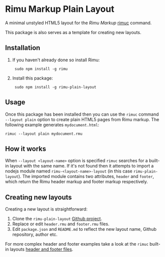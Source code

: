 # Rimu Markup Plain Layout

A minimal unstyled HTML5 layout for the _Rimu Markup_
[rimuc](http://rimumarkup.org/reference.html#rimuc-command) command.

This package is also serves as a template for creating new layouts.

## Installation
1. If you haven't already done so install Rimu:

        sudo npm install -g rimu

2. Install this package:

        sudo npm install -g rimu-plain-layout


## Usage
Once this package has been installed then you can use the `rimuc`
command `--layout plain` option to create plain HTML5 pages from Rimu
markup.  The following example generates `mydocument.html`:

    rimuc --layout plain mydocument.rmu


## How it works
When `--layout <layout-name>` option is specified `rimuc` searches for
a built-in layout with the same name. If it's not found then it
attempts to import a nodejs module named `rimu-<layout-name>-layout`
(in this case `rimu-plain-layout`). The imported module contains two
attributes, `header` and `footer`, which return the Rimu header markup
and footer markup respectively.


## Creating new layouts
Creating a new layout is straightforward:

1. Clone the `rimu-plain-layout` [Github
   project](https://github.com/srackham/rimu-plain-layout.git).
2. Replace or edit `header.rmu` and `footer.rmu` files.
3. Edit `package.json` and `README.md` to reflect the new layout name,
   Github repository, author etc.

For more complex header and footer examples take a look at the `rimuc`
built-in layouts [header and footer
files](https://github.com/srackham/rimu/tree/master/src/rimuc/resources).
